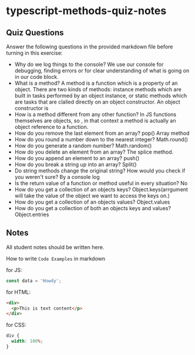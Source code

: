 # typescript-methods-quiz-notes

## Quiz Questions

Answer the following questions in the provided markdown file before turning in this exercise:

- Why do we log things to the console?
  We use our console for debugging, finding errors or for clear understanding of what is going on in our code block.
- What is a method?
  A method is a function which is a property of an object. There are two kinds of methods: instance methods which are built in tasks performed by an object instance, or static methods which are tasks that are clalled directly on an object constructor.
  An object constructor is
- How is a method different from any other function?
  In JS functions themselves are objects, so , in that context a method is actually an object reference to a function.
- How do you remove the last element from an array?
  pop() Array method
- How do you round a number down to the nearest integer?
  Math.round()
- How do you generate a random number?
  Math.random()
- How do you delete an element from an array?
  The splice method.
- How do you append an element to an array?
  push()
- How do you break a string up into an array?
  Split()
- Do string methods change the original string? How would you check if you weren't sure?
  By a console log
- Is the return value of a function or method useful in every situation?
  No
- How do you get a collection of an objects keys?
  Object.keys(arrgument will take the value of the object we want to access the keys on.)
- How do you get a collection of an objects values?
  Object.values
- How do you get a collection of both an objects keys and values?
  Object.entries

## Notes

All student notes should be written here.

How to write `Code Examples` in markdown

for JS:

```javascript
const data = 'Howdy';
```

for HTML:

```html
<div>
  <p>This is text content</p>
</div>
```

for CSS:

```css
div {
  width: 100%;
}
```
